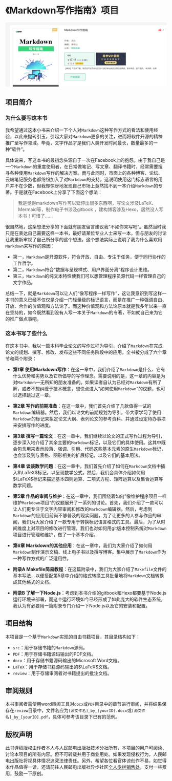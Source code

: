 # 《Markdown写作指南》项目

![《Markdown写作指南》](src/img/0-0.jpg)

## 项目简介

### 为什么要写这本书

我希望通过这本小书来介绍一下个人对`Markdown`这种写作方式的看法和使用经验，以此来抛砖引玉，引起大家对`Markdown`更多的关注，进而将软件开源的精神推广至写作领域。毕竟，文字作品才是我们人类开发时间最长，数量最多的一种“软件”。

具体说来，写这本书的最初念头源自于一次在Facebook上的抱怨。由于我自己是一个`Markdown`的重度使用者，在日常做笔记、写文章、翻译书籍时，经常需要搜寻各种使用`Markdown`写作的解决方案。而与此同时，市面上的各种博客、论坛、云端笔记服务也都纷纷加入了对`Markdown`的支持，这说明使用这门标志语言的用户并不在少数，但我却惊讶地发现自己市场上竟然找不到一本介绍`Markdown`的专著。于是就在Facebook上分享了下面这个想法：

> 我是觉得markdown写作可以延伸出很多东西啊，写论文涉及LaTeX、Mermaid等，制作电子书涉及gitbook ，建构博客涉及Hexo，居然没人写本书！可惜了……

很自然地，这条想法分享的下面就有朋友留言建议我“不如你来写吧”。虽然当时我只是在表达自己需要这样一本书，最好请某位专业人士来写一本，但与朋友的讨论让我重新审视了自己所分享的这个想法。这个想法实际上说明了我为什么喜欢用`Markdown`来写作的原因：

- 第一，`Markdown`是开源软件，符合开放、自由、专注于任务，便于同行协作的工作哲学。
- 第二，`Markdown`符合“数据与呈现样式、用户界面分离”程序设计思维。
- 第三，`Markdown`的纯文本特性使我们可以想管理程序员源代码一样管理自己的文字作品。

总结一下，就是`Markdown`可以让人们“像写程序一样写作”，这让我意识到写这样一本书的意义已经不仅仅是介绍一门轻量级的标记语言，而是在推广一种强调自由、开放、合作的价值观和方法论了。而这种价值观和方法论原本就是我多年以来一直在坚持的，如今既然看到没有人写一本关于`Markdown`的专著，不如就自己来为它的推广做点事吧。

### 这本书写了些什么

在这本书中，我以一篇本科毕业论文的写作过程为导引，介绍了`Markdown`在完成论文的规划、撰写、修改、发布这些不同任务阶段中的应用。全书被分成了六个章节和两个附录：

- **第1章 使用Markdown写作**：在这一章中，我们介绍了`Markdown`是什么、它有什么优势和劣势以及它所倡导的写作理念。需要说明的是，这一章的内容是为对`Markdown`一无所知的朋友准备的。如果读者自认为已经对`Markdown`有所了解，或者不想纠缠于技术概念，想快点进入“如何使用`Markdown`”的议题，也可以选择跳过这一章。

- **第2章 写作的前期准备**：在这一章中，我们首先介绍了几款值得一试的`Markdown`编辑器。然后，我们以论文的前期规划为导引，带大家学习了使用`Markdown`的标记来拟定论文大纲、表列论文的参考资料、并通过设定待办事项来安排写作的进度。

- **第3章 撰写一篇论文**：在这一章中，我们继续以论文的正式写作过程为导引，逐步深入地介绍了其余主要的`Markdown`标记，以及它们的具体使用。这其中既会包含用来表示段落、强调、引用、代码这些基本元素的原生`Markdown`标记，也会涉及到与表格、图形相关的扩展标记，以及它们的基本用法。

- **第4章 谈谈数学问题**：在这一章中，我们首先介绍了如何在`Markdown`文档中插入$\LaTeX$标记，以呈现数学公式。然后，我们会具体介绍如何用$\LaTeX$标记来描述基本四则运算、二项式方程、矩阵运算以及集合运算等数学问题。

- **第5章 作品的审阅与维护**：在这一章中，我们围绕着如何”像维护程序项目一样维护`Markdown`项目“的议题展开了一系列的讨论。首先，我们介绍了一款可以让人们更专注于文字内容审阅和修改的`Markdown`编辑器。然后，考虑到`Markdown`的应用目前尚不够普及的现实问题，为了让更多的人参与作品的审阅，我们为大家介绍了一款专用于转换标记语言格式的工具。最后，为了从时间维度上对项目的修改进行管理，我们也对如何用git版本控制系统对`Markdown`项目进行管理和维护，做了一个基本介绍。

- **第6章 Markdown的其他应用**：在这一章中，我们为大家介绍了如何用`Markdown`制作演示文稿、线上电子书以及撰写博客。集中展示了`Markdown`作为一种写作方式的广泛适用性。

- **附录A Makefile简易教程**：在这篇附录中，我们为大家介绍了`Makefile`文件的基本写法，以便搭配第5章中介绍的格式转换工具批量地将`Markdown`文档转换成其他格式的文档。

- **附录B 了解一下Node.js**：考虑到本书介绍的gitbook和Hexo都要基于Node.js运行环境来部署，而这个运行环境如今已经形成了如此庞大的软件生态系统，我认为有必要用一篇附录专门介绍一下Node.js以及它的安装和配置。

## 项目结构

本项目是一个基于`Markdown`实现的自由书籍项目，其目录结构如下：

- `src`：用于存储书籍的`Markdown`源码。
- `PDF`：用于存储书籍源码输出的PDF文档。
- `docx`：用于存储书籍源码输出的Microsoft Word文档。
- `LaTeX`：用于存储书籍源码输出的$\LaTeX$文档。
- `review`：用于存储审阅者对书籍提出的批注文档。

## 审阅规则

本书审阅者需使用word审阅工具对`docx`或`PDF`目录中的章节进行审阅，并将结果保存在`review`目录中，文件名应为`[源文件名]_by_[yourID].docx`或`[源文件名]_by_[yourID].pdf`，具体可参考该目录下已有的范例。

## 版权声明

此书译稿版权由作者本人与人民邮电出版社技术分社所有，本项目的用户可阅读、讨论本项目的所有内容。但不可转载并用于商业用处。如果发现侵权行为，人民邮电出版社将视具体情况追究法律责任。另外，希望各位看官体谅创作不易，如觉得本作品值得一读，还请前往人民邮电出版社异步社区[个人专栏销售处](https://www.epubit.com/columnDetails?id=CL6c695f34d7aec)，支付一些费用，鼓励一下原创。
